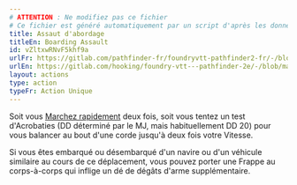 ```yaml
---
# ATTENTION : Ne modifiez pas ce fichier
# Ce fichier est généré automatiquement par un script d'après les données du module Foundry VTT officiel et de sa traduction
title: Assaut d'abordage
titleEn: Boarding Assault
id: vZltxwRNvF5khf9a
urlFr: https://gitlab.com/pathfinder-fr/foundryvtt-pathfinder2-fr/-/blob/master/data/actions/vZltxwRNvF5khf9a.htm
urlEn: https://gitlab.com/hooking/foundry-vtt---pathfinder-2e/-/blob/master/packs/data/actions.db/boarding-assault.json
layout: actions
type: action
typeFr: Action Unique
---
```

Soit vous [Marchez rapidement](marcher-rapidement.html) deux fois, soit vous tentez un test d'Acrobaties (DD déterminé par le MJ, mais habituellement DD 20) pour vous balancer au bout d'une corde jusqu'à deux fois votre Vitesse.

Si vous êtes embarqué ou désembarqué d'un navire ou d'un véhicule similaire au cours de ce déplacement, vous pouvez porter une Frappe au corps-à-corps qui inflige un dé de dégâts d'arme supplémentaire.
